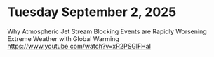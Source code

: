 # Tuesday September 2, 2025

Why Atmospheric Jet Stream Blocking Events are Rapidly Worsening Extreme Weather with Global Warming   
https://www.youtube.com/watch?v=xR2PSGlFHaI

